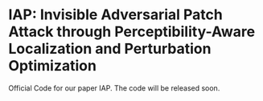 # IAP: Invisible Adversarial Patch Attack through Perceptibility-Aware Localization and Perturbation Optimization
Official Code for our paper IAP. The code will be released soon.
